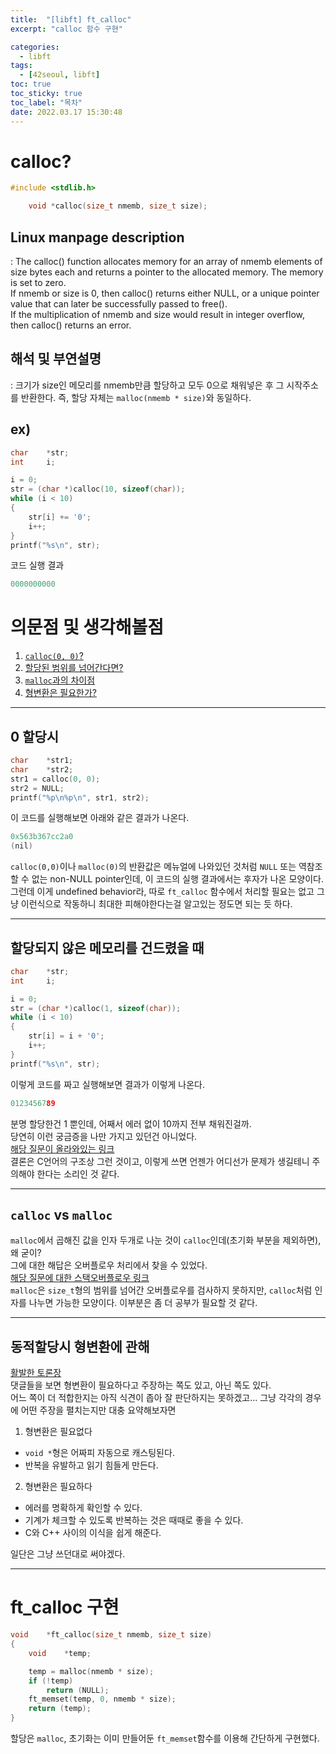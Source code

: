 ```yaml
---
title:  "[libft] ft_calloc"
excerpt: "calloc 함수 구현"

categories:
  - libft
tags:
  - [42seoul, libft]
toc: true
toc_sticky: true
toc_label: "목차"
date: 2022.03.17 15:30:48
---
```


# calloc?

```c
#include <stdlib.h>

    void *calloc(size_t nmemb, size_t size);
```

## Linux manpage description    
:  The calloc() function allocates memory for an array of nmemb elements of size bytes each and returns a pointer to the allocated memory. The memory is set to zero.    
If nmemb or size is 0, then calloc() returns either NULL, or a unique pointer value  that can later be successfully passed to free().    
If the multiplication of nmemb and size would result in integer overflow, then calloc() returns an error.    

## 해석 및 부연설명    
: 크기가 size인 메모리를 nmemb만큼 할당하고 모두 0으로 채워넣은 후 그 시작주소를 반환한다. 즉, 할당 자체는 `malloc(nmemb * size)`와 동일하다.    

## ex)    
```c
char	*str;
int		i;

i = 0;
str = (char *)calloc(10, sizeof(char));
while (i < 10)
{
	str[i] += '0';
	i++;
}
printf("%s\n", str);
```
코드 실행 결과
```c
0000000000
```

# 의문점 및 생각해볼점    
1. [`calloc(0, 0)`?](#0-할당시)
2. [할당된 범위를 넘어간다면?](#할당되지-않은-메모리를-건드렸을-때)
3. [`malloc`과의 차이점](#calloc-vs-malloc)
4. [형변환은 필요한가?](#동적할당시-형변환에-관해)

***

## 0 할당시
```c
char	*str1;
char	*str2;
str1 = calloc(0, 0);
str2 = NULL;
printf("%p\n%p\n", str1, str2);
```
이 코드를 실행해보면 아래와 같은 결과가 나온다.    
```c
0x563b367cc2a0
(nil)
```
`calloc(0,0)`이나 `malloc(0)`의 반환값은 메뉴얼에 나와있던 것처럼 `NULL` 또는 역참조할 수 없는 non-NULL pointer인데, 이 코드의 실행 결과에서는 후자가 나온 모양이다.    
그런데 이게 undefined behavior라, 따로 `ft_calloc` 함수에서 처리할 필요는 없고 그냥 이런식으로 작동하니 최대한 피해야한다는걸 알고있는 정도면 되는 듯 하다.    

***

## 할당되지 않은 메모리를 건드렸을 때
```c
char	*str;
int		i;

i = 0;
str = (char *)calloc(1, sizeof(char));
while (i < 10)
{
	str[i] = i + '0';
	i++;
}
printf("%s\n", str);
```
이렇게 코드를 짜고 실행해보면 결과가 이렇게 나온다.
```c
0123456789
```
분명 할당한건 1 뿐인데, 어째서 에러 없이 10까지 전부 채워진걸까.    
당연히 이런 궁금증을 나만 가지고 있던건 아니었다.    
[해당 질문이 올라와있는 링크](http://1st.gamecodi.com/board/zboard.php?id=GAMECODI_Talkdev&no=2453)    
결론은 C언어의 구조상 그런 것이고, 이렇게 쓰면 언젠가 어디선가 문제가 생길테니 주의해야 한다는 소리인 것 같다.    

***

## `calloc` vs `malloc`
`malloc`에서 곱해진 값을 인자 두개로 나눈 것이 `calloc`인데(초기화 부분을 제외하면), 왜 굳이?    
그에 대한 해답은 오버플로우 처리에서 찾을 수 있었다.    
[해당 질문에 대한 스택오버플로우 링크](https://stackoverflow.com/questions/4083916/two-arguments-to-calloc)    
`malloc`은 `size_t`형의 범위를 넘어간 오버플로우를 검사하지 못하지만, `calloc`처럼 인자를 나누면 가능한 모양이다. 이부분은 좀 더 공부가 필요할 것 같다.    

***

## 동적할당시 형변환에 관해
[활발한 토론장](https://stackoverflow.com/questions/605845/do-i-cast-the-result-of-malloc)    
댓글들을 보면 형변환이 필요하다고 주장하는 쪽도 있고, 아닌 쪽도 있다.    
어느 쪽이 더 적합한지는 아직 식견이 좁아 잘 판단하지는 못하겠고... 그냥 각각의 경우에 어떤 주장을 펼치는지만 대충 요약해보자면    
1. 형변환은 필요없다    
* `void *`형은 어짜피 자동으로 캐스팅된다.    
* 반복을 유발하고 읽기 힘들게 만든다.    
2. 형변환은 필요하다
* 에러를 명확하게 확인할 수 있다.    
* 기계가 체크할 수 있도록 반복하는 것은 때때로 좋을 수 있다.    
* C와 C++ 사이의 이식을 쉽게 해준다.    

일단은 그냥 쓰던대로 써야겠다.    

***

# ft_calloc 구현

```c
void	*ft_calloc(size_t nmemb, size_t size)
{
	void	*temp;

	temp = malloc(nmemb * size);
	if (!temp)
		return (NULL);
	ft_memset(temp, 0, nmemb * size);
	return (temp);
}

```
할당은 `malloc`, 초기화는 이미 만들어둔 `ft_memset`함수를 이용해 간단하게 구현했다.    

